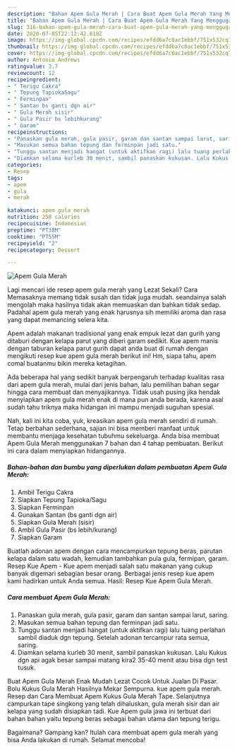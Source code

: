 ```yaml
---
description: "Bahan Apem Gula Merah | Cara Buat Apem Gula Merah Yang Menggugah Selera"
title: "Bahan Apem Gula Merah | Cara Buat Apem Gula Merah Yang Menggugah Selera"
slug: 316-bahan-apem-gula-merah-cara-buat-apem-gula-merah-yang-menggugah-selera
date: 2020-07-05T22:12:42.618Z
image: https://img-global.cpcdn.com/recipes/efdd6a7c0ac1ebbf/751x532cq70/apem-gula-merah-foto-resep-utama.jpg
thumbnail: https://img-global.cpcdn.com/recipes/efdd6a7c0ac1ebbf/751x532cq70/apem-gula-merah-foto-resep-utama.jpg
cover: https://img-global.cpcdn.com/recipes/efdd6a7c0ac1ebbf/751x532cq70/apem-gula-merah-foto-resep-utama.jpg
author: Antonio Andrews
ratingvalue: 3.7
reviewcount: 12
recipeingredient:
- " Terigu Cakra"
- " Tepung TapiokaSagu"
- " Ferminpan"
- " Santan bs ganti dgn air"
- " Gula Merah sisir"
- " Gula Pasir bs lebihkurang"
- " Garam"
recipeinstructions:
- "Panaskan gula merah, gula pasir, garam dan santan sampai larut, saring."
- "Masukan semua bahan tepung dan ferminpan jadi satu."
- "Tunggu santan menjadi hangat (untuk aktifkan ragi) lalu tuang perlahan sambil diaduk dgn tepung. Setelah adonan tercampur rata semua, saring."
- "Diamkan selama kurleb 30 menit, sambil panaskan kukusan. Lalu Kukus dgn api agak besar sampai matang kira2 35-40 menit atau bisa dgn test tusuk."
categories:
- Resep
tags:
- apem
- gula
- merah

katakunci: apem gula merah 
nutrition: 258 calories
recipecuisine: Indonesian
preptime: "PT38M"
cooktime: "PT55M"
recipeyield: "2"
recipecategory: Dessert

---
```



![Apem Gula Merah](https://img-global.cpcdn.com/recipes/efdd6a7c0ac1ebbf/751x532cq70/apem-gula-merah-foto-resep-utama.jpg)

Lagi mencari ide resep apem gula merah yang Lezat Sekali? Cara Memasaknya memang tidak susah dan tidak juga mudah. seandainya salah mengolah maka hasilnya tidak akan memuaskan dan bahkan tidak sedap. Padahal apem gula merah yang enak harusnya sih memiliki aroma dan rasa yang dapat memancing selera kita.

Apem adalah makanan tradisional yang enak empuk lezat dan gurih yang ditaburi dengan kelapa parut yang diberi garam sedikit. Kue apem manis dengan taburan kelapa parut gurih dapat anda buat di rumah dengan mengikuti resep kue apem gula merah berikut ini! Hm, siapa tahu, apem comal buatanmu bikin mereka ketagihan.

Ada beberapa hal yang sedikit banyak berpengaruh terhadap kualitas rasa dari apem gula merah, mulai dari jenis bahan, lalu pemilihan bahan segar hingga cara membuat dan menyajikannya. Tidak usah pusing jika hendak menyiapkan apem gula merah enak di mana pun anda berada, karena asal sudah tahu triknya maka hidangan ini mampu menjadi suguhan spesial.


Nah, kali ini kita coba, yuk, kreasikan apem gula merah sendiri di rumah. Tetap berbahan sederhana, sajian ini bisa memberi manfaat untuk membantu menjaga kesehatan tubuhmu sekeluarga. Anda bisa membuat Apem Gula Merah menggunakan 7 bahan dan 4 tahap pembuatan. Berikut ini cara dalam menyiapkan hidangannya.

<!--inarticleads1-->

##### Bahan-bahan dan bumbu yang diperlukan dalam pembuatan Apem Gula Merah:

1. Ambil  Terigu Cakra
1. Siapkan  Tepung Tapioka/Sagu
1. Siapkan  Ferminpan
1. Gunakan  Santan (bs ganti dgn air)
1. Siapkan  Gula Merah (sisir)
1. Ambil  Gula Pasir (bs lebih/kurang)
1. Siapkan  Garam


Buatlah adonan apem dengan cara mencampurkan tepung beras, parutan kelapa dalam satu wadah, kemudian tambahkan pula gula, fermipan, garam. Resep Kue Apem - Kue apem menjadi salah satu makanan yang cukup banyak digemari sebagian besar orang. Berbagai jenis resep kue apem kami hadirkan untuk Anda semua. Hasil: Resep Kue Apem Gula Merah. 

<!--inarticleads2-->

##### Cara membuat Apem Gula Merah:

1. Panaskan gula merah, gula pasir, garam dan santan sampai larut, saring.
1. Masukan semua bahan tepung dan ferminpan jadi satu.
1. Tunggu santan menjadi hangat (untuk aktifkan ragi) lalu tuang perlahan sambil diaduk dgn tepung. Setelah adonan tercampur rata semua, saring.
1. Diamkan selama kurleb 30 menit, sambil panaskan kukusan. Lalu Kukus dgn api agak besar sampai matang kira2 35-40 menit atau bisa dgn test tusuk.


Buat Apem Gula Merah Enak Mudah Lezat Cocok Untuk Jualan Di Pasar. Bolu Kukus Gula Merah Hasilnya Mekar Sempurna. kue apem gula merah. Resep dan Cara Membuat Apem Kukus Gula Merah Tape. Selanjutnya campurkan tape singkong yang telah dihaluskan, gula merah sisir dan air kelapa yang sudah disiapkan tadi. Kue Apem gula jawa ini terbuat dari bahan bahan yaitu tepung beras sebagai bahan utama dan tepung terigu. 

Bagaimana? Gampang kan? Itulah cara membuat apem gula merah yang bisa Anda lakukan di rumah. Selamat mencoba!
